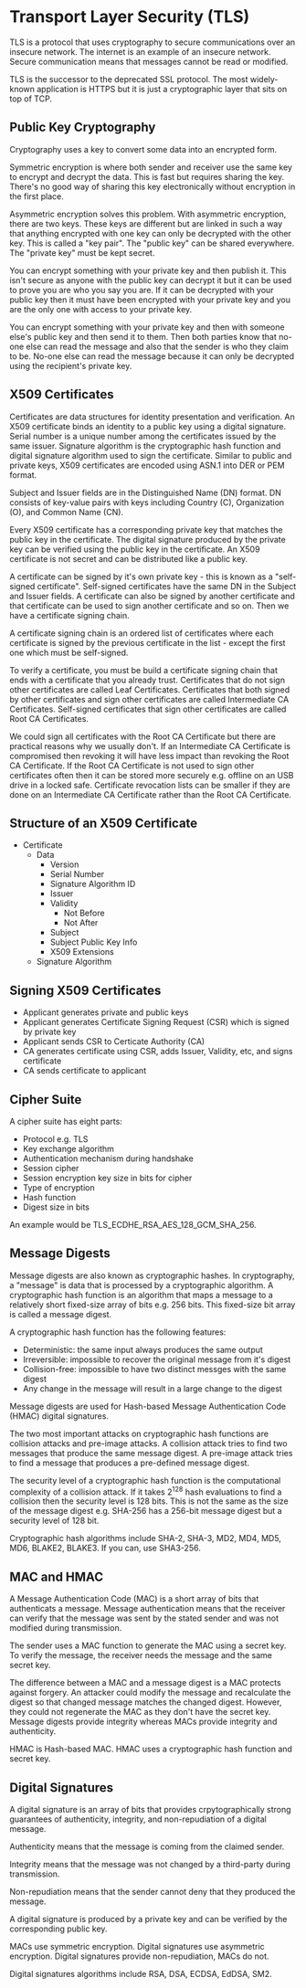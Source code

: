 # Transport Layer Security (TLS)

TLS is a protocol that uses cryptography to secure communications over an insecure network. The
internet is an example of an insecure network. Secure communication means that messages cannot be
read or modified.

TLS is the successor to the deprecated SSL protocol. The most widely-known application is HTTPS but
it is just a cryptographic layer that sits on top of TCP.

## Public Key Cryptography

Cryptography uses a key to convert some data into an encrypted form.

Symmetric encryption is where both sender and receiver use the same key to encrypt and decrypt the
data. This is fast but requires sharing the key. There's no good way of sharing this key
electronically without encryption in the first place.

Asymmetric encryption solves this problem. With asymmetric encryption, there are two keys. These
keys are different but are linked in such a way that anything encrypted with one key can only be
decrypted with the other key. This is called a "key pair". The "public key" can be shared
everywhere. The "private key" must be kept secret.

You can encrypt something with your private key and then publish it. This isn't secure as anyone
with the public key can decrypt it but it can be used to prove you are who you say you are. If it
can be decrypted with your public key then it must have been encrypted with your private key and
you are the only one with access to your private key.

You can encrypt something with your private key and then with someone else's public key and then
send it to them. Then both parties know that no-one else can read the message and also that the
sender is who they claim to be. No-one else can read the message because it can only be decrypted
using the recipient's private key.

## X509 Certificates

Certificates are data structures for identity presentation and verification. An X509 certificate
binds an identity to a public key using a digital signature. Serial number is a unique number among
the certificates issued by the same issuer. Signature algorithm is the cryptographic hash function
and digital signature algorithm used to sign the certificate. Similar to public and private keys,
X509 certificates are encoded using ASN.1 into DER or PEM format.

Subject and Issuer fields are in the Distinguished Name (DN) format. DN consists of key-value pairs
with keys including Country (C), Organization (O), and Common Name (CN).

Every X509 certificate has a corresponding private key that matches the public key in the
certificate. The digital signature produced by the private key can be verified using the public key
in the certificate. An X509 certificate is not secret and can be distributed like a public key.

A certificate can be signed by it's own private key - this is known as a "self-signed certificate".
Self-signed certificates have the same DN in the Subject and Issuer fields. A certificate can also
be signed by another certificate and that certificate can be used to sign another certificate and so
on. Then we have a certificate signing chain.

A certificate signing chain is an ordered list of certificates where each certificate is signed by
the previous certificate in the list - except the first one which must be self-signed.

To verify a certificate, you must be build a certificate signing chain that ends with a certificate
that you already trust. Certificates that do not sign other certificates are called Leaf
Certificates. Certificates that both signed by other certificates and sign other certificates are
called Intermediate CA Certificates. Self-signed certificates that sign other certificates are
called Root CA Certificates.

We could sign all certificates with the Root CA Certificate but there are practical reasons why we
usually don't. If an Intermediate CA Certificate is compromised then revoking it will have less
impact than revoking the Root CA Certificate. If the Root CA Certificate is not used to sign other
certificates often then it can be stored more securely e.g. offline on an USB drive in a locked
safe. Certificate revocation lists can be smaller if they are done on an Intermediate CA Certificate
rather than the Root CA Certificate.

## Structure of an X509 Certificate

- Certificate
  - Data
    - Version
    - Serial Number
    - Signature Algorithm ID
    - Issuer
    - Validity
      - Not Before
      - Not After
    - Subject
    - Subject Public Key Info
    - X509 Extensions
  - Signature Algorithm

## Signing X509 Certificates

- Applicant generates private and public keys
- Applicant generates Certificate Signing Request (CSR) which is signed by private key
- Applicant sends CSR to Certicate Authority (CA)
- CA generates certificate using CSR, adds Issuer, Validity, etc, and signs certificate
- CA sends certificate to applicant

## Cipher Suite

A cipher suite has eight parts:

- Protocol e.g. TLS
- Key exchange algorithm
- Authentication mechanism during handshake
- Session cipher
- Session encryption key size in bits for cipher
- Type of encryption
- Hash function
- Digest size in bits

An example would be TLS\_ECDHE\_RSA\_AES\_128\_GCM\_SHA\_256.

## Message Digests

Message digests are also known as cryptographic hashes. In cryptography, a "message" is data that
is processed by a cryptographic algorithm. A cryptographic hash function is an algorithm that maps
a message to a relatively short fixed-size array of bits e.g. 256 bits. This fixed-size bit array is
called a message digest.

A cryptographic hash function has the following features:

- Deterministic: the same input always produces the same output
- Irreversible: impossible to recover the original message from it's digest
- Collision-free: impossible to have two distinct messges with the same digest
- Any change in the message will result in a large change to the digest

Message digests are used for Hash-based Message Authentication Code (HMAC) digital signatures.

The two most important attacks on cryptographic hash functions are collision attacks and pre-image
attacks. A collision attack tries to find two messages that produce the same message digest. A
pre-image attack tries to find a message that produces a pre-defined message digest.

The security level of a cryptographic hash function is the computational complexity of a collision
attack. If it takes 2<sup>128</sup> hash evaluations to find a collision then the security level is
128 bits. This is not the same as the size of the message digest e.g. SHA-256 has a 256-bit message
digest but a security level of 128 bit.

Cryptographic hash algorithms include SHA-2, SHA-3, MD2, MD4, MD5, MD6, BLAKE2, BLAKE3. If you can,
use SHA3-256.

## MAC and HMAC

A Message Authentication Code (MAC) is a short array of bits that authenticats a message. Message
authentication means that the receiver can verify that the message was sent by the stated sender and
was not modified during transmission.

The sender uses a MAC function to generate the MAC using a secret key. To verify the message, the
receiver needs the message and the same secret key.

The difference between a MAC and a message digest is a MAC protects against forgery. An attacker
could modify the message and recalculate the digest so that changed message matches the changed
digest. However, they could not regenerate the MAC as they don't have the secret key. Message
digests provide integrity whereas MACs provide integrity and authenticity.

HMAC is Hash-based MAC. HMAC uses a cryptographic hash function and secret key.

## Digital Signatures

A digital signature is an array of bits that provides crpytographically strong guarantees of
authenticity, integrity, and non-repudiation of a digital message.

Authenticity means that the message is coming from the claimed sender.

Integrity means that the message was not changed by a third-party during transmission.

Non-repudiation means that the sender cannot deny that they produced the message.

A digital signature is produced by a private key and can be verified by the corresponding
public key.

MACs use symmetric encryption. Digital signatures use asymmetric encryption. Digital signatures
provide non-repudiation, MACs do not.

Digital signatures algorithms include RSA, DSA, ECDSA, EdDSA, SM2.


